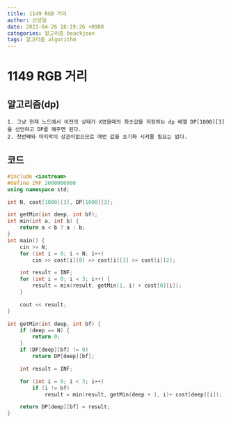 ```yaml
---
title: 1149 RGB 거리
author: 신성일
date: 2021-04-26 18:19:26 +0900
categories: 알고리즘 beackjoon
tags: 알고리즘 algorithm
---
```


# 1149 RGB 거리

## 알고리즘(dp)

    1. 그냥 현재 노드에서 이전의 상태가 X였을때의 최솟값을 저장하는 dp 배열 DP[1000][3] 을 선언하고 DP를 해주면 된다.
    2. 첫번째와 마지막이 상관이없으므로 매번 값을 초기화 시켜줄 필요는 없다.

## 코드

```cpp
#include <iostream>
#define INF 2000000000
using namespace std;

int N, cost[1000][3], DP[1000][3];

int getMin(int deep, int bf);
int min(int a, int b) {
	return a < b ? a : b;
}
int main() {
	cin >> N;
	for (int i = 0; i < N; i++)
		cin >> cost[i][0] >> cost[i][1] >> cost[i][2];

	int result = INF;
	for (int i = 0; i < 3; i++) {
		result = min(result, getMin(1, i) + cost[0][i]);
	}

	cout << result;
}

int getMin(int deep, int bf) {
	if (deep == N) {
		return 0;
	}
	if (DP[deep][bf] != 0)
		return DP[deep][bf];

	int result = INF;

	for (int i = 0; i < 3; i++)
		if (i != bf)
			result = min(result, getMin(deep + 1, i)+ cost[deep][i]);

	return DP[deep][bf] = result;
}
```
